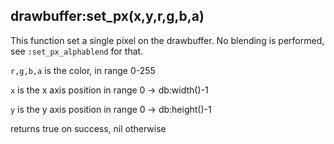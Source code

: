 ## drawbuffer:set_px(x,y,r,g,b,a)

This function set a single pixel on the drawbuffer.
No blending is performed, see `:set_px_alphablend` for that.


`r,g,b,a` is the color, in range 0-255

`x` is the x axis position in range 0 -> db:width()-1

`y` is the y axis position in range 0 -> db:height()-1

returns true on success, nil otherwise
